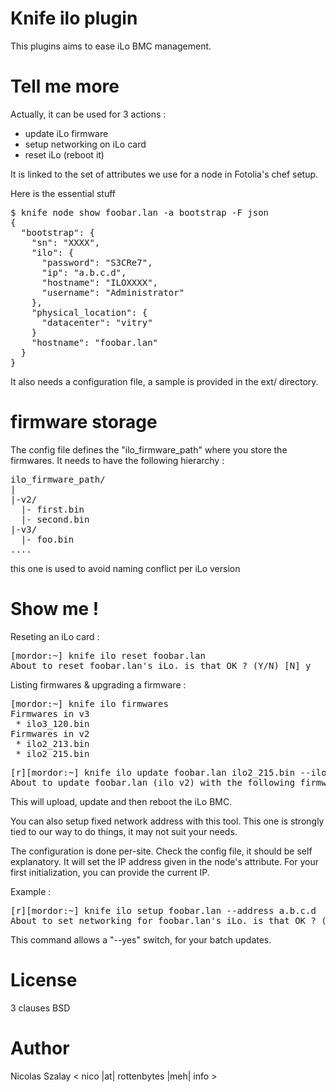 # Knife ilo plugin

This plugins aims to ease iLo BMC management.

# Tell me more

Actually, it can be used for 3 actions :
* update iLo firmware
* setup networking on iLo card
* reset iLo (reboot it)

It is linked to the set of attributes we use for a node in Fotolia's chef setup.

Here is the essential stuff
<pre>
$ knife node show foobar.lan -a bootstrap -F json
{
  "bootstrap": {
    "sn": "XXXX",
    "ilo": {
      "password": "S3CRe7",
      "ip": "a.b.c.d",
      "hostname": "ILOXXXX",
      "username": "Administrator"
    },
    "physical_location": {
      "datacenter": "vitry"
    }
    "hostname": "foobar.lan"
  }
}
</pre>

It also needs a configuration file, a sample is provided in the ext/ directory.

# firmware storage

The config file defines the "ilo_firmware_path" where you store the firmwares. It needs to have the following hierarchy :

<pre>
ilo_firmware_path/
|
|-v2/
  |- first.bin
  |- second.bin
|-v3/
  |- foo.bin
....
</pre>

this one is used to avoid naming conflict per iLo version

# Show me !

Reseting an iLo card :

<pre>
[mordor:~] knife ilo reset foobar.lan
About to reset foobar.lan's iLo. is that OK ? (Y/N) [N] y
</pre>

Listing firmwares & upgrading a firmware :

<pre>
[mordor:~] knife ilo firmwares
Firmwares in v3
 * ilo3_120.bin
Firmwares in v2
 * ilo2_213.bin
 * ilo2_215.bin
</pre>

<pre>
[r][mordor:~] knife ilo update foobar.lan ilo2_215.bin --ilo 2
About to update foobar.lan (ilo v2) with the following firmware file. OK ? (Y/N) [N]
</pre>

This will upload, update and then reboot the iLo BMC.

You can also setup fixed network address with this tool. This one is strongly tied to our way to do things, it may not suit your needs.

The configuration is done per-site. Check the config file, it should be self explanatory. It will set the IP address given in the node's attribute. For your first initialization, you can provide the current IP.

Example :
<pre>
[r][mordor:~] knife ilo setup foobar.lan --address a.b.c.d
About to set networking for foobar.lan's iLo. is that OK ? (Y/N) [N]
</pre>

This command allows a "--yes" switch, for your batch updates.

License
=======
3 clauses BSD

Author
======
Nicolas Szalay < nico |at| rottenbytes |meh| info >
